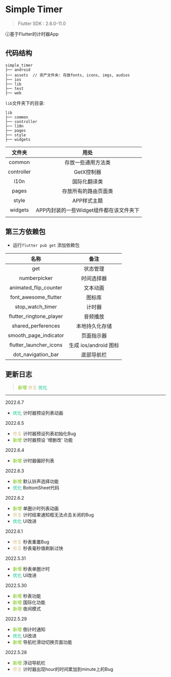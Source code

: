 # Simple Timer

> Flutter SDK : 2.6.0-11.0

🕜基于Flutter的计时器App



## 代码结构

```
simple_timer
├──	android
├──	assets	// 资产文件夹: 存放fonts, icons, imgs, audios
├──	ios
├──	lib
├──	test
├──	web
```

`lib`文件夹下的目录: 

```
lib
├──	common
├──	controller
├──	l10n
├──	pages
├──	style
├── widgets
```

|   文件夹   |                  用处                   |
| :--------: | :-------------------------------------: |
|   common   |           存放一些通用方法类            |
| controller |               GetX控制器                |
|    l10n    |              国际化翻译类               |
|   pages    |          存放所有的路由页面类           |
|   style    |               APP样式主题               |
|  widgets   | APP内封装的一些Widget组件都在该文件夹下 |
|            |                                         |



## 第三方依赖包

- 运行`flutter pub get` 添加依赖包

|          名称           |         备注          |
| :---------------------: | :-------------------: |
|           get           |       状态管理        |
|      numberpicker       |      时间选择器       |
|  animated_flip_counter  |       文本动画        |
|  font_awesome_flutter   |        图标库         |
|    stop_watch_timer     |        计时器         |
| flutter_ringtone_player |       音频播放        |
|   shared_perferences    |    本地持久化存储     |
|  smooth_page_indicator  |      页面指示器       |
| flutter_launcher_icons  | 生成 ios/android 图标 |
|   dot_navigation_bar    |      底部导航栏       |



## 更新日志

> <font color=#70c000>新增</font>	<font color=#dbc693>修复</font>	<font color=##a1c6c9>优化</font>

---

2022.6.7

- <font color=##a1c6c9>优化</font>  计时器预设列表动画

2022.6.5

- <font color=#dbc693>修复</font>  计时器预设列表初始化Bug
- <font color=#70c000>新增</font>  计时器预设 '增删改' 功能

2022.6.4

- <font color=#70c000>新增</font>  计时器偏好列表

2022.6.3

- <font color=#70c000>新增</font>  默认铃声选择功能
- <font color=##a1c6c9>优化</font>  BottomSheet代码

2022.6.2

- <font color=#70c000>新增</font>  单圈计时列表动画
- <font color=#dbc693>修复</font>  计时结束通知框无法点击关闭的Bug
- <font color=##a1c6c9>优化</font>  UI改进

2022.6.1

- <font color=#dbc693>修复</font>  秒表重置Bug
- <font color=#dbc693>修复</font>  秒表毫秒值刷新过快

2022.5.31

- <font color=#70c000>新增</font>  秒表单圈计时
- <font color=##a1c6c9>优化</font>  UI改进

2022.5.30

- <font color=#70c000>新增</font>  秒表功能
- <font color=#70c000>新增</font>  国际化功能
- <font color=#70c000>新增</font>  夜间模式

2022.5.29

- <font color=#70c000>新增</font>  倒计时通知
- <font color=##a1c6c9>优化</font>  UI改进
- <font color=#70c000>新增</font>  导航栏滑动切换页面功能

2022.5.28

- <font color=#70c000>新增</font>  浮动导航栏 
- <font color=#dbc693>修复</font>  计时器出现hour的时间累加到minute上的Bug


